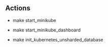 ## Actions

- make start_minikube

- make start_minikube_dashboard

- make init_kubernetes_unsharded_database
